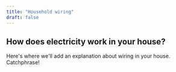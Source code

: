 ```yaml
---
title: "Household wiring"
draft: false
---
```

## How does electricity work in your house?

Here's where we'll add an explanation about wiring in your house. Catchphrase!
